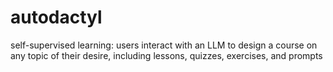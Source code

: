 # autodactyl
self-supervised learning: users interact with an LLM to design a course on any topic of their desire, including lessons, quizzes, exercises, and prompts
